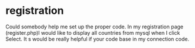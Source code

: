 # registration

Could somebody help me set up the proper code.
In my registration page (register.php)I would like to display all countries from mysql when I click Select. It s would be really helpful if your code base in my connection code.
